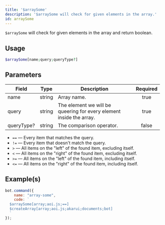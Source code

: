 ```yaml
---
title: '$arraySome'
description: '$arraySome will check for given elements in the array.'
id: arraySome
---
```


`$arraySome` will check for given elements in the array and return boolean.

## Usage

```php
$arraySome[name;query;queryType?]
```

## Parameters

| Field      | Type   | Description                                                         | Required |
| ---------- | ------ | ------------------------------------------------------------------- |:--------:|
| name       | string | Array name.                                                         |   true   |
| query      | string | The element we will be queering for every element inside the array. |   true   |
| queryType? | string | The comparison operator.                                            |  false   |

* `==` — Every item that matches the query.
* `!=` — Every item that doesn't match the query.
* `>`  — All items on the "left" of the found item, excluding itself.
* `<`  — All items on the "right" of the found item, excluding itself.
* `>=` — All items on the "left" of the found item, including itself.
* `<=` — All items on the "right" of the found item, including itself.

## Example(s)

```javascript
bot.command({
    name: "array-some",
    code: `
  $arraySome[array;aoi.js;==]
  $createArray[array;aoi.js;akarui;documents;bot]
  `
});
```
